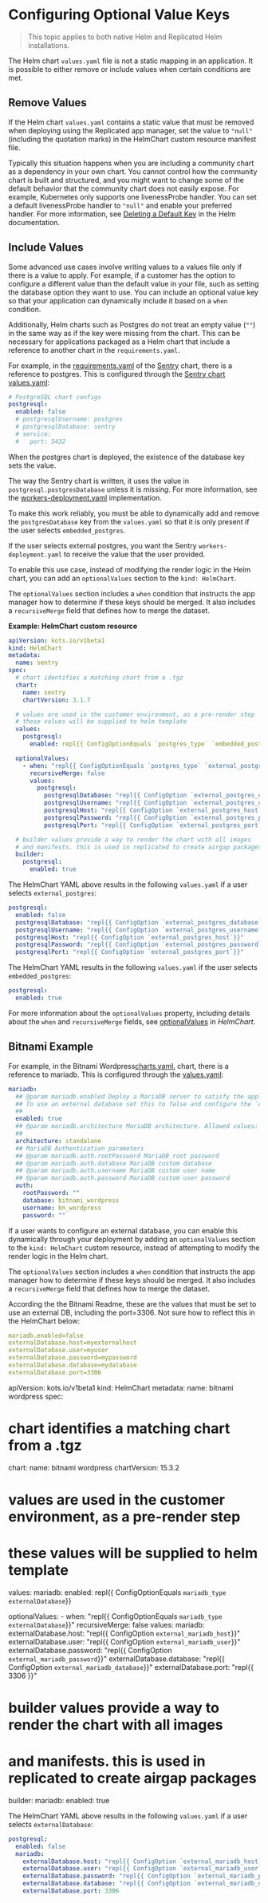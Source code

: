 # Configuring Optional Value Keys

> This topic applies to both native Helm and Replicated Helm installations.

The Helm chart `values.yaml` file is not a static mapping in an application.
It is possible to either remove or include values when certain conditions are met.

## Remove Values

If the Helm chart `values.yaml` contains a static value that must be removed when deploying using the Replicated app manager, set the value to `"null"` (including the quotation marks) in the HelmChart custom resource manifest file.

Typically this situation happens when you are including a community chart as a dependency in your own chart. You cannot control how the community chart is built and structured, and you might want to change some of the default behavior that the community chart does not easily expose. For example, Kubernetes only supports one livenessProbe handler. You can set a default livenessProbe handler to `"null"` and enable your preferred handler. For more information, see [Deleting a Default Key](https://helm.sh/docs/chart_template_guide/values_files/#deleting-a-default-key) in the Helm documentation.

## Include Values

Some advanced use cases involve writing values to a values file only if there is a value to apply. For example, if a customer has the option to configure a different value than the default value in your file, such as setting the database option they want to use. You can include an optional value key so that your application can dynamically include it based on a `when` condition.

Additionally, Helm charts such as Postgres do not treat an empty value (`""`) in the same way as if the key were missing from the chart. This can be necessary for applications packaged as a Helm chart that include a reference to another chart in the `requirements.yaml`.

For example, in the [requirements.yaml](https://github.com/helm/charts/blob/e64112e0913db99227926b49fa0ae59158c9c9d9/stable/sentry/requirements.yaml) of the [Sentry](https://github.com/helm/charts/tree/master/stable/sentry) chart, there is a reference to postgres. This is configured through the [Sentry chart values.yaml](https://github.com/helm/charts/blob/e64112e0913db99227926b49fa0ae59158c9c9d9/stable/sentry/values.yaml#L192):

```yaml
# PostgreSQL chart configs
postgresql:
  enabled: false
  # postgresqlUsername: postgres
  # postgresqlDatabase: sentry
  # service:
  #   port: 5432
```

When the postgres chart is deployed, the existence of the database key sets the value.  

The way the Sentry chart is written, it uses the value in `postgresql.postgresDatabase` unless it is *missing*. For more information, see the [workers-deployment.yaml](https://github.com/helm/charts/blob/e64112e0913db99227926b49fa0ae59158c9c9d9/stable/sentry/templates/workers-deployment.yaml#L80) implementation.

To make this work reliably, you must be able to dynamically add and remove the `postgresDatabase` key from the `values.yaml` so that it is only present if the user selects `embedded_postgres`.

If the user selects external postgres, you want the Sentry `workers-deployment.yaml` to receive the value that the user provided.

To enable this use case, instead of modifying the render logic in the Helm chart, you can add an `optionalValues` section to the `kind: HelmChart`.

The `optionalValues` section includes a `when` condition that instructs the app manager how to determine if these keys should be merged. It also includes a `recursiveMerge` field that defines how to merge the dataset.

**Example: HelmChart custom resource**

```yaml
apiVersion: kots.io/v1beta1
kind: HelmChart
metadata:
  name: sentry
spec:
  # chart identifies a matching chart from a .tgz
  chart:
    name: sentry
    chartVersion: 3.1.7

  # values are used in the customer environment, as a pre-render step
  # these values will be supplied to helm template
  values:
    postgresql:
      enabled: repl{{ ConfigOptionEquals `postgres_type` `embedded_postgres`}}

  optionalValues:
    - when: "repl{{ ConfigOptionEquals `postgres_type` `external_postgres`}}"
      recursiveMerge: false
      values:
        postgresql:
          postgresqlDatabase: "repl{{ ConfigOption `external_postgres_database`}}"
          postgresqlUsername: "repl{{ ConfigOption `external_postgres_username`}}"
          postgresqlHost: "repl{{ ConfigOption `external_postgres_host`}}"
          postgresqlPassword: "repl{{ ConfigOption `external_postgres_password`}}"
          postgresqlPort: "repl{{ ConfigOption `external_postgres_port`}}"

  # builder values provide a way to render the chart with all images
  # and manifests. this is used in replicated to create airgap packages
  builder:
    postgresql:
      enabled: true
```

The HelmChart YAML above results in the following `values.yaml` if a user selects `external_postgres`:

```yaml
postgresql:
  enabled: false
  postgresqlDatabase: "repl{{ ConfigOption `external_postgres_database`}}"
  postgresqlUsername: "repl{{ ConfigOption `external_postgres_username`}}"
  postgresqlHost: "repl{{ ConfigOption `external_postgres_host`}}"
  postgresqlPassword: "repl{{ ConfigOption `external_postgres_password`}}"
  postgresqlPort: "repl{{ ConfigOption `external_postgres_port`}}"
```

The HelmChart YAML results in the following `values.yaml` if the user selects `embedded_postgres`:

```yaml
postgresql:
  enabled: true
```
For more information about the `optionalValues` property, including details about the `when` and `recursiveMerge` fields, see [optionalValues](/reference/custom-resource-helmchart#optionalvalues) in _HelmChart_.


## Bitnami Example

For example, in the Bitnami Wordpress[charts.yaml.](https://github.com/bitnami/charts/blob/main/bitnami/wordpress/Chart.yaml) chart, there is a reference to mariadb. This is configured through the [values.yaml](https://github.com/bitnami/charts/blob/main/bitnami/wordpress/values.yaml#L1086):

```yaml
mariadb:
  ## @param mariadb.enabled Deploy a MariaDB server to satisfy the applications database requirements
  ## To use an external database set this to false and configure the `externalDatabase.*` parameters
  ##
  enabled: true
  ## @param mariadb.architecture MariaDB architecture. Allowed values: `standalone` or `replication`
  ##
  architecture: standalone
  ## MariaDB Authentication parameters
  ## @param mariadb.auth.rootPassword MariaDB root password
  ## @param mariadb.auth.database MariaDB custom database
  ## @param mariadb.auth.username MariaDB custom user name
  ## @param mariadb.auth.password MariaDB custom user password
  auth:
    rootPassword: ""
    database: bitnami_wordpress
    username: bn_wordpress
    password: ""
```
If a user wants to configure an external database, you can enable this dynamically through your deployment by adding an `optionalValues` section to the `kind: HelmChart` custom resource, instead of attempting to modify the render logic in the Helm chart.

The `optionalValues` section includes a `when` condition that instructs the app manager how to determine if these keys should be merged. It also includes a `recursiveMerge` field that defines how to merge the dataset.

According the the Bitnami Readme, these are the values that must be set to use an external DB, including the port=3306. Not sure how to reflect this in the HelmChart below:

```yaml
mariadb.enabled=false
externalDatabase.host=myexternalhost
externalDatabase.user=myuser
externalDatabase.password=mypassword
externalDatabase.database=mydatabase
externalDatabase.port=3306
```

apiVersion: kots.io/v1beta1
kind: HelmChart
metadata:
  name: bitnami wordpress
spec:
  # chart identifies a matching chart from a .tgz
  chart:
    name: bitnami wordpress
    chartVersion: 15.3.2

  # values are used in the customer environment, as a pre-render step
  # these values will be supplied to helm template
  values:
    mariadb:
      enabled: repl{{ ConfigOptionEquals `mariadb_type` `externalDatabase`}}

  optionalValues:
    - when: "repl{{ ConfigOptionEquals `mariadb_type` `externalDatabase`}}"
      recursiveMerge: false
      values:
        mariadb:
          externalDatabase.host: "repl{{ ConfigOption `external_mariadb_host`}}"
          externalDatabase.user: "repl{{ ConfigOption `external_mariadb_user`}}"
          externalDatabase.password: "repl{{ ConfigOption `external_mariadb_password`}}"
          externalDatabase.database: "repl{{ ConfigOption `external_mariadb_database`}}"
          externalDatabase.port: "repl{{ 3306 }}"


  # builder values provide a way to render the chart with all images
  # and manifests. this is used in replicated to create airgap packages
  builder:
    mariadb:
      enabled: true

The HelmChart YAML above results in the following `values.yaml` if a user selects `externalDatabase`:

```yaml
postgresql:
  enabled: false
  mariadb:
    externalDatabase.host: "repl{{ ConfigOption `external_mariadb_host`}}"
    externalDatabase.user: "repl{{ ConfigOption `external_mariadb_user`}}"
    externalDatabase.password: "repl{{ ConfigOption `external_mariadb_password`}}"
    externalDatabase.database: "repl{{ ConfigOption `external_mariadb_database`}}""
    externalDatabase.port: 3306
```